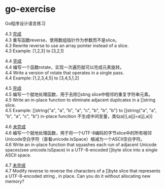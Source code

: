 # go-exercise
Go程序设计语言练习
<br>

4.3 [完成](https://github.com/suntengfeisun/go-exercise/blob/master/exercise-4.3.go)<br>
4.3 重写函数reverse，使用数组指针作为参数而不是slice。<br>
4.3 Rewrite reverse to use an array pointer instead of a slice.<br>
4.3 Example: [1,2,3] to [3,2,1]

4.4 [完成](https://github.com/suntengfeisun/go-exercise/blob/master/exercise-4.4.go)<br>
4.4 编写一个函数rotate，实现一次遍历就可以完成元素旋转。<br>
4.4 Write a version of rotate that operates in a single pass.<br>
4.4 Example: [1,2,3,4,5] to [3,4,5,1,2]

4.5 [完成](https://github.com/suntengfeisun/go-exercise/blob/master/exercise-4.5.go)<br>
4.5 编写一个就地处理函数，用于去除[]sting slice中相邻的重复字符串元素。<br>
4.5 Write an in-place function to eliminate adjacent duplicates in a []string slice.<br>
4.5 Example: []string{"a", "a", "b", "a", "c", "b", "b", "b"} to []string{"a", "a", "b", "a", "c", "b"} in-place funcition 不生成中间变量，类似a[i],a[j]=a[j],a[i]

4.6 [未完成](https://github.com/suntengfeisun/go-exercise/blob/master/exercise-4.6.go)<br>
4.6 编写一个就地处理函数，用于将一个UTF-8编码的字节slice中的所有相邻Unicode空白字符（查看unicode.IsSpace）缩减为一个ASCII空白字符。<br>
4.6 Write an in-place function that squashes each run of adjacent Unicode spaces(see unicode.IsSpace) in a UTF-8-encoded []byte slice into a single ASCII space.

4.7 [未完成](https://github.com/suntengfeisun/go-exercise/blob/master/exercise-4.7.go)<br>
4.7 Modify reverse to reverse the characters of a []byte slice that represents a UTF-8-encoded string , in place. Can you do it without allocating new memory?